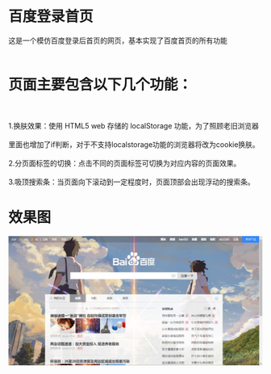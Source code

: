 # 百度登录首页
这是一个模仿百度登录后首页的网页，基本实现了百度首页的所有功能<br><br>
# 页面主要包含以下几个功能：<br><br>
1.换肤效果：使用 HTML5 web 存储的 localStorage 功能，为了照顾老旧浏览器<br><br>
里面也增加了if判断，对于不支持localstorage功能的浏览器将改为cookie换肤。<br><br>
2.分页面标签的切换：点击不同的页面标签可切换为对应内容的页面效果。<br><br>
3.吸顶搜索条：当页面向下滚动到一定程度时，页面顶部会出现浮动的搜索条。
# 效果图
![image text](https://github.com/Boboyag/baidu/blob/master/images/1.jpg)
